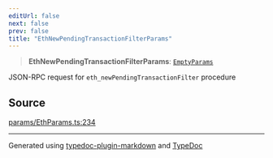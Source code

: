 ```yaml
---
editUrl: false
next: false
prev: false
title: "EthNewPendingTransactionFilterParams"
---
```


> **EthNewPendingTransactionFilterParams**: [`EmptyParams`](/reference/tevm/actions-types/type-aliases/emptyparams/)

JSON-RPC request for `eth_newPendingTransactionFilter` procedure

## Source

[params/EthParams.ts:234](https://github.com/evmts/tevm-monorepo/blob/main/packages/actions-types/src/params/EthParams.ts#L234)

***
Generated using [typedoc-plugin-markdown](https://www.npmjs.com/package/typedoc-plugin-markdown) and [TypeDoc](https://typedoc.org/)
